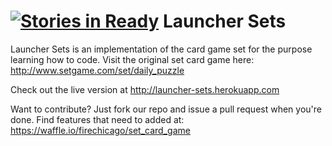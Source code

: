 [![Stories in Ready](https://badge.waffle.io/firechicago/set_card_game.svg?label=ready&title=Ready)](http://waffle.io/firechicago/set_card_game)
Launcher Sets
=============

Launcher Sets is an implementation of the card game set for the purpose learning how to code.
Visit the original set card game here: http://www.setgame.com/set/daily_puzzle

Check out the live version at http://launcher-sets.herokuapp.com

Want to contribute?
Just fork our repo and issue a pull request when you're done.
Find features that need to added at: https://waffle.io/firechicago/set_card_game

